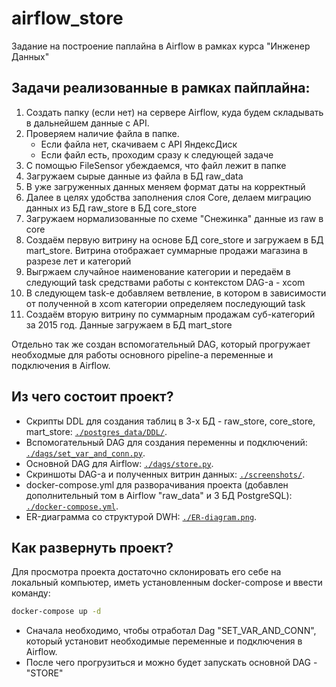 # airflow_store
Задание на построение паплайна в Airflow в рамках курса "Инженер Данных"

## Задачи реализованные в рамках пайплайна:

1. Создать папку (если нет) на сервере Airflow, куда будем складывать в дальнейшем данные с API.
2. Проверяем наличие файла в папке.
    - Если файла нет, скачиваем с API ЯндексДиск
    - Если файл есть, проходим сразу к следующей задаче
3. С помощью FileSensor убеждаемся, что файл лежит в папке
4. Загружаем сырые данные из файла в БД raw_data
5. В уже загруженных данных меняем формат даты на корректный
6. Далее в целях удобства заполнения слоя Core, делаем миграцию данных из БД raw_store в БД core_store
7. Загружаем нормализованные по схеме "Снежинка" данные из raw в core
8. Создаём первую витрину на основе БД core_store и загружаем в БД mart_store. Витрина отображает суммарные продажи магазина в разрезе лет и категорий
9. Выгржаем случайное наименование категории и передаём в следующий task средствами работы с контекстом DAG-а - xcom
10. В следующем task-е добавляем ветвление, в котором в зависимости от полученной в xcom категории определяем последующий task
11. Создаём вторую витрину по суммарным продажам суб-категорий за 2015 год. Данные загружаем в БД mart_store

Отдельно так же создан вспомогательный DAG, который прогружает необходмые для работы основного pipeline-а переменные и подключения в Airflow.

## Из чего состоит проект?

- Скрипты DDL для создания таблиц в 3-х БД - raw_store, core_store, mart_store: <code>[./postgres_data/DDL/](https://github.com/AlexeyAnanchenko/airflow_raw_store/blob/main/postgres_data/DDL/)</code>.
- Вспомогательный DAG для создания переменны и подключений: <code>[./dags/set_var_and_conn.py](https://github.com/AlexeyAnanchenko/airflow_raw_store/blob/main/dags/set_var_and_conn.py)</code>.
- Основной DAG для Airflow: <code>[./dags/store.py](https://github.com/AlexeyAnanchenko/airflow_raw_store/blob/main/dags/store.py)</code>.
- Скриншоты DAG-а и полученных витрин данных: <code>[./screenshots/](https://github.com/AlexeyAnanchenko/airflow_raw_store/blob/main/screenshots/)</code>.
-  docker-compose.yml для разворачивания проекта (добавлен дополнительный том в Airflow "raw_data" и 3 БД PostgreSQL): <code>[./docker-compose.yml](https://github.com/AlexeyAnanchenko/airflow_raw_store/blob/main/docker-compose.yml)</code>.
-  ER-диаграмма со структурой DWH: <code>[./ER-diagram.png](https://github.com/AlexeyAnanchenko/airflow_raw_store/blob/main/ER-diagram.png)</code>.

## Как развернуть проект?

Для просмотра проекта достаточно склонировать его себе на локальный компьютер, иметь установленным docker-compose и ввести команду:

```sh
docker-compose up -d
```

- Сначала необходимо, чтобы отработал Dag "SET_VAR_AND_CONN", который установит необходимые переменные и подключения в Airflow.
- После чего прогрузиться и можно будет запускать основной DAG - "STORE"

